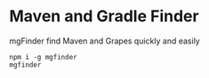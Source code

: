# Maven and Gradle Finder

mgFinder find Maven and Grapes quickly and easily

```
npm i -g mgfinder
mgfinder
```